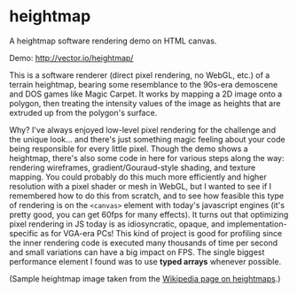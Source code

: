 heightmap
=========

A heightmap software rendering demo on HTML canvas.

Demo: http://vector.io/heightmap/

This is a software renderer (direct pixel rendering, no WebGL, etc.) of a terrain heightmap, bearing some resemblance to the 90s-era demoscene and DOS games like Magic Carpet. 
It works by mapping a 2D image onto a polygon, then treating the intensity values of the image as heights that are extruded up from the polygon's surface.

Why? I've always enjoyed low-level pixel rendering for the challenge and the unique look... and there's just something magic feeling about your code being responsible for every little pixel.
Though the demo shows a heightmap, there's also some code in here for various steps along the way: rendering wireframes, gradient/Gouraud-style shading, and texture mapping.
You could probably do this much more efficiently and higher resolution with a pixel shader or mesh in WebGL, 
but I wanted to see if I remembered how to do this from scratch, and to see how feasible this type of rendering is on the ```<canvas>``` element with today's javascript engines (it's pretty good, you can get 60fps for many effects). 
It turns out that optimizing pixel rendering in JS today is as idiosyncratic, opaque, and implementation-specific as for VGA-era PCs! 
This kind of project is good for profiling since the inner rendering code is executed many thousands of time per second and small variations can have a big impact on FPS. 
The single biggest performance element I found was to use **typed arrays** whenever possible.

(Sample heightmap image taken from the [Wikipedia page on heightmaps](http://en.wikipedia.org/wiki/Heightmap).)
